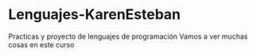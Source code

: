 # Lenguajes-KarenEsteban
Practicas y proyecto de lenguajes de programación 
Vamos a ver muchas cosas en este curso
